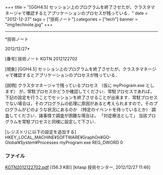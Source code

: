 ﻿+++
title = "[GGH4.5] セッション上のプログラムを終了させたが，クラスタマネージャで確認するとアプリケーションのプロセスが残っている．"
date = "2012-12-27"
tags = ["技術ノート"]
categories = ["tech"]
banner = "img/technote.jpg"
+++

-----------------------------------------------------------------------------------------------------------------------------

*技術ノート

2012/12/27*


[番号]
技術ノート KGTN 2012122702

[現象]
[GGH4.5]
セッション上のプログラムを終了させたが，クラスタマネージャで確認するとアプリケーションのプロセスが残っている．

[説明]
クラスタマネージャで残っているプロセス （仮に myProgram.exe とします）
が，常駐プロセスかどうか確認してください．常駐プロセスであれば，下記の設定を行うことでセッションを終了させることが出来ます．常駐プロセスでない場合は，そのプログラムの処理に原因があると考えられますので，そのプログラムがどのような状況にあるのか
（特定のイベントを待っているとか）
調査してください．諸事情で調査が困難な場合は， 「対症療法として」
当該プログラムを常駐プロセスと同様に設定して下さい．

[レジストリに以下の設定を追加する]
HKEY_LOCAL_MACHINE¥SOFTWARE¥GraphOn¥GO-Global¥System¥Processes
myProgram.exe REG_DWORD 0


### ファイル

 
 


[KGTN2012122702.pdf](http://techreport.kitasp.net/attachments/download/1162/KGTN2012122702.pdf)
 [(56.3 KB)] [kitasp 技術センター, 2012/12/27
11:46]


 


 

